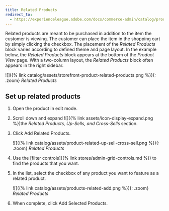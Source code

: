 ```yaml
---
title: Related Products
redirect_to:
  - https://experienceleague.adobe.com/docs/commerce-admin/catalog/products/settings/related-products-up-sells-cross-sells.html#related-products
---
```


Related products are meant to be purchased in addition to the item the customer is viewing. The customer can place the item in the shopping cart by simply clicking the checkbox. The placement of the _Related Products_ block varies according to defined theme and page layout. In the example below, the _Related Products_ block appears at the bottom of the _Product View_ page. With a two-column layout, the _Related Products_ block often appears in the right sidebar.

![]({% link catalog/assets/storefront-product-related-products.png %}){: .zoom}
_Related Products_

## Set up related products

1. Open the product in edit mode.

1. Scroll down and expand ![]({% link assets/icon-display-expand.png %})the _Related Products, Up-Sells, and Cross-Sells_ section.

1. Click <span class="btn">Add Related Products</span>.

    ![]({% link catalog/assets/product-related-up-sell-cross-sell.png %}){: .zoom}
    _Related Products_

1. Use the [filter controls]({% link stores/admin-grid-controls.md %}) to find the products that you want.

1. In the list, select the checkbox of any product you want to feature as a related product.

    ![]({% link catalog/assets/products-related-add.png %}){: .zoom}
    _Related Products_

1. When complete, click <span class="btn">Add Selected Products</span>.
